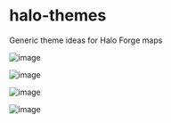 # halo-themes
Generic theme ideas for Halo Forge maps

![image](https://user-images.githubusercontent.com/117099832/213227977-f3f8c3bd-5da3-4919-b7ac-c75ca8a26cfe.png)

![image](https://user-images.githubusercontent.com/117099832/213228035-5e8c7c6a-3484-40b7-8f59-78bf0794da29.png)

![image](https://user-images.githubusercontent.com/117099832/213228085-9dbff08e-01b7-41ec-8ed3-d9babd3a9e14.png)

![image](https://user-images.githubusercontent.com/117099832/213228167-a18d405b-c43f-4861-93a2-779184a4859f.png)


